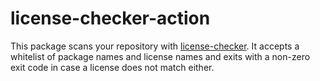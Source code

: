 # license-checker-action

This package scans your repository with [license-checker](https://www.npmjs.com/package/license-checker). It accepts
a whitelist of package names and license names and exits with a non-zero exit code in case a license does not match either.
